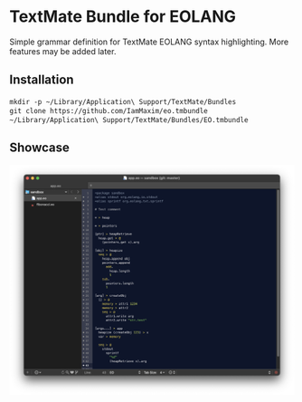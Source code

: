 # TextMate Bundle for EOLANG

Simple grammar definition for TextMate EOLANG syntax highlighting. More features may be added later.

## Installation

```shell
mkdir -p ~/Library/Application\ Support/TextMate/Bundles
git clone https://github.com/IamMaxim/eo.tmbundle ~/Library/Application\ Support/TextMate/Bundles/EO.tmbundle
``` 

## Showcase

![Screenshot](./images/screenshot.png)

